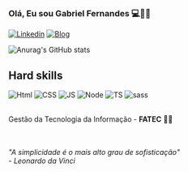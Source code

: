 ### Olá, Eu sou Gabriel Fernandes 💻✌🏼️


[![Linkedin](	https://img.shields.io/badge/LinkedIn-0077B5?style=for-the-badge&logo=linkedin&logoColor=white)](https://www.linkedin.com/in/ferndsgabriel/)
[![Blog](https://img.shields.io/website?label=Portfólio&style=for-the-badge&url=https://ferndsgabriel.vercel.app/)](https://ferndsgabriel.vercel.app/)

![Anurag's GitHub stats](https://github-readme-stats.vercel.app/api?username=ferndsgabriel&show_icons=true&theme=dracula)

<div>
    <h2>Hard skills</h2>
    <div>
        <img src='https://img.shields.io/badge/HTML5-E34F26?style=for-the-badge&logo=html5&logoColor=white' alt='Html'/>
        <img src='https://img.shields.io/badge/CSS3-1572B6?style=for-the-badge&logo=css3&logoColor=white' alt='CSS'/>        
        <img src='https://img.shields.io/badge/JavaScript-F7DF1E?style=for-the-badge&logo=javascript&logoColor=black' alt='JS'/>
        <img src='https://img.shields.io/badge/Node.js-43853D?style=for-the-badge&logo=node.js&logoColor=white' alt='Node'/>
        <img src='https://img.shields.io/badge/TypeScript-007ACC?style=for-the-badge&logo=typescript&logoColor=white' alt='TS'/>
        <img src='https://img.shields.io/badge/Sass-CC6699?style=for-the-badge&logo=sass&logoColor=white' alt='sass'/>
    </div>
    <br>
    <p>Gestão da Tecnologia da Informação - <strong>FATEC</strong> 👨‍🎓</p>
    </br>
    </br>
    <i>"A simplicidade é o mais alto grau de sofisticação" <br>- Leonardo da Vinci</br></i>
</div>
